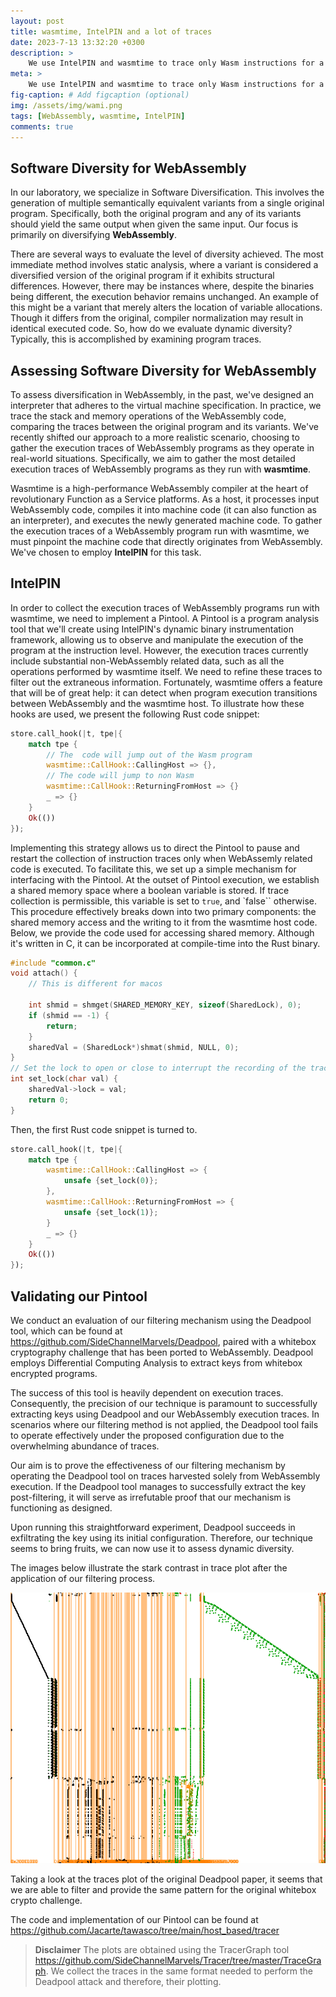 ```yaml
---
layout: post
title: wasmtime, IntelPIN and a lot of traces
date: 2023-7-13 13:32:20 +0300
description: >
    We use IntelPIN and wasmtime to trace only Wasm instructions for a wasmtime execution.
meta: >
    We use IntelPIN and wasmtime to trace only Wasm instructions for a wasmtime execution.
fig-caption: # Add figcaption (optional)
img: /assets/img/wami.png
tags: [WebAssembly, wasmtime, IntelPIN]
comments: true
---
```


## Software Diversity for WebAssembly

In our laboratory, we specialize in Software Diversification. This involves the generation of multiple semantically equivalent variants from a single original program. Specifically, both the original program and any of its variants should yield the same output when given the same input. Our focus is primarily on diversifying **WebAssembly**.

There are several ways to evaluate the level of diversity achieved. The most immediate method involves static analysis, where a variant is considered a diversified version of the original program if it exhibits structural differences. However, there may be instances where, despite the binaries being different, the execution behavior remains unchanged. An example of this might be a variant that merely alters the location of variable allocations. Though it differs from the original, compiler normalization may result in identical executed code. So, how do we evaluate dynamic diversity? Typically, this is accomplished by examining program traces.


## Assessing Software Diversity for WebAssembly

To assess diversification in WebAssembly, in the past, we've designed an interpreter that adheres to the virtual machine specification. In practice, we trace the stack and memory operations of the WebAssembly code, comparing the traces between the original program and its variants. We've recently shifted our approach to a more realistic scenario, choosing to gather the execution traces of WebAssembly programs as they operate in real-world situations. Specifically, we aim to gather the most detailed execution traces of WebAssembly programs as they run with **wasmtime**.

Wasmtime is a high-performance WebAssembly compiler at the heart of revolutionary Function as a Service platforms. As a host, it processes input WebAssembly code, compiles it into machine code (it can also function as an interpreter), and executes the newly generated machine code. To gather the execution traces of a WebAssembly program run with wasmtime, we must pinpoint the machine code that directly originates from WebAssembly. We've chosen to employ **IntelPIN** for this task.


## IntelPIN

In order to collect the execution traces of WebAssembly programs run with wasmtime, we need to implement a Pintool. A Pintool is a program analysis tool that we'll create using IntelPIN's dynamic binary instrumentation framework, allowing us to observe and manipulate the execution of the program at the instruction level.
However, the execution traces currently include substantial non-WebAssembly related data, such as all the operations performed by wasmtime itself.
We need to refine these traces to filter out the extraneous information. Fortunately, wasmtime offers a feature that will be of great help: it can detect when program execution transitions between WebAssembly and the wasmtime host.
To illustrate how these hooks are used, we present the following Rust code snippet:

```Rust
store.call_hook(|t, tpe|{
    match tpe {
        // The  code will jump out of the Wasm program
        wasmtime::CallHook::CallingHost => {},
        // The code will jump to non Wasm
        wasmtime::CallHook::ReturningFromHost => {}
        _ => {}
    }
    Ok(())
});
```

Implementing this strategy allows us to direct the Pintool to pause and restart the collection of instruction traces only when WebAssemly related code is executed. To facilitate this, we set up a simple mechanism for interfacing with the Pintool. At the outset of Pintool execution, we establish a shared memory space where a boolean variable is stored. If trace collection is permissible, this variable is set to `true`, and `false`` otherwise. This procedure effectively breaks down into two primary components: the shared memory access and the writing to it from the wasmtime host code.
Below, we provide the code used for accessing shared memory. Although it's written in C, it can be incorporated at compile-time into the Rust binary.

```C
#include "common.c"
void attach() {
    // This is different for macos

    int shmid = shmget(SHARED_MEMORY_KEY, sizeof(SharedLock), 0);
    if (shmid == -1) {
        return;
    }
    sharedVal = (SharedLock*)shmat(shmid, NULL, 0);
}
// Set the lock to open or close to interrupt the recording of the traces
int set_lock(char val) {
    sharedVal->lock = val;
    return 0;
}

```

Then, the first Rust code snippet is turned to.

```Rust
store.call_hook(|t, tpe|{
    match tpe {
        wasmtime::CallHook::CallingHost => {
            unsafe {set_lock(0)};
        },
        wasmtime::CallHook::ReturningFromHost => {
            unsafe {set_lock(1)};
        }
        _ => {}
    }
    Ok(())
});
```


## Validating our Pintool

We conduct an evaluation of our filtering mechanism using the Deadpool tool, which can be found at https://github.com/SideChannelMarvels/Deadpool, paired with a whitebox cryptography challenge that has been ported to WebAssembly. Deadpool employs Differential Computing Analysis to extract keys from whitebox encrypted programs.

The success of this tool is heavily dependent on execution traces. Consequently, the precision of our technique is paramount to successfully extracting keys using Deadpool and our WebAssembly execution traces. In scenarios where our filtering method is not applied, the Deadpool tool fails to operate effectively under the proposed configuration due to the overwhelming abundance of traces.

Our aim is to prove the effectiveness of our filtering mechanism by operating the Deadpool tool on traces harvested solely from WebAssembly execution. If the Deadpool tool manages to successfully extract the key post-filtering, it will serve as irrefutable proof that our mechanism is functioning as designed.

Upon running this straightforward experiment, Deadpool succeeds in exfiltrating the key using its initial configuration.
Therefore, our technique seems to bring fruits, we can now use it to assess dynamic diversity.

The images below illustrate the stark contrast in trace plot after the application of our filtering process.

![alt results](/assets/img/wb.png)

Taking a look at the traces plot of the original Deadpool paper, it seems that we are able to filter and provide the same pattern for the original whitebox crypto challenge.

The code and implementation of our Pintool can be found at https://github.com/Jacarte/tawasco/tree/main/host_based/tracer 

> **Disclaimer** The plots are obtained using the TracerGraph tool https://github.com/SideChannelMarvels/Tracer/tree/master/TraceGraph. We collect the traces in the same format needed to perform the Deadpool attack and therefore, their plotting.